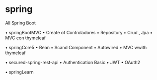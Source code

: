 # spring
All Spring Boot


•	springBootMVC
	•	Create of Controladores
	•	Repository
	•	Crud , Jpa
	•	MVC con thymeleaf

•	springCore5
	•	Bean
	•	Scand Component
	•	Autowired
	•	MVC wwith thymeleaf

•	secured-spring-rest-api
	•	Authentication Basic
	•	JWT
	•	OAuth2
	
•	springLearn
